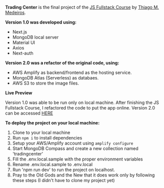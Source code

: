 **Trading Center** is the final project of the [JS Fullstack Course](https://go.hotmart.com/H75713532I) by [Thiago M. Medeiros](https://github.com/thiagommedeiros).

**Version 1.0 was developed using:**

- Next.js
- MongoDB local server
- Material UI
- Axios
- Next-auth

**Version 2.0 was a refactor of the original code, using:**

- AWS Amplify as backend/frontend as the hosting service.
- MongoDB Atlas (Serverless) as databaes.
- AWS S3 to store the image files.

**Live Preview**

Version 1.0 was able to be run only on local machine.
After finishing the JS Fullstack Course, I refactored the code to put the app online.
Version 2.0 can be accessed [HERE](https://tradingcenter.joaotextor.com)

**To deploy the project on your local machine:**

1. Clone to your local machine
2. Run ```npm i``` to install dependencies
3. Setup your AWS/Amplify account using ```amplify configure```
4. Start MongoDB Compass and create a new collection named 'tradingcenter'
5. Fill the .env.local.sample with the proper environment variables
6. Rename .env.local.sample to .env.local
8. Run 'npm run dev' to run the project on localhost.
9. Pray to the Old Gods and the New that it does work only by following these steps (I didn't have to clone my project yet)
